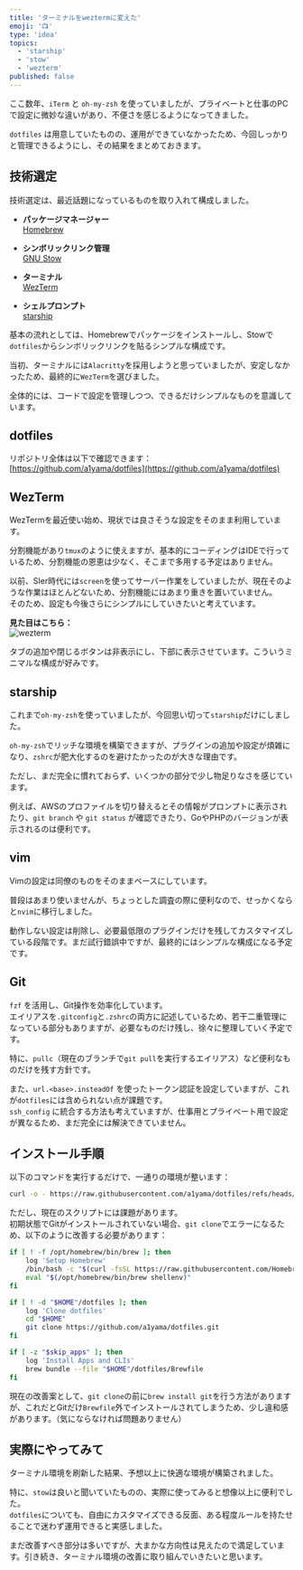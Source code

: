 ```yaml
---
title: 'ターミナルをweztermに変えた'
emoji: '📺'
type: 'idea'
topics:
  - 'starship'
  - 'stow'
  - 'wezterm'
published: false
---
```


ここ数年、`iTerm` と `oh-my-zsh` を使っていましたが、プライベートと仕事のPCで設定に微妙な違いがあり、不便さを感じるようになってきました。

`dotfiles` は用意していたものの、運用ができていなかったため、今回しっかりと管理できるようにし、その結果をまとめておきます。

## 技術選定

技術選定は、最近話題になっているものを取り入れて構成しました。

- **パッケージマネージャー**  
  [Homebrew](https://brew.sh/ja/)

- **シンボリックリンク管理**  
  [GNU Stow](https://www.gnu.org/software/stow/)

- **ターミナル**  
  [WezTerm](https://wezfurlong.org/wezterm/index.html)

- **シェルプロンプト**  
  [starship](https://starship.rs/ja-JP/)

基本の流れとしては、Homebrewでパッケージをインストールし、Stowで`dotfiles`からシンボリックリンクを貼るシンプルな構成です。

当初、ターミナルには`Alacritty`を採用しようと思っていましたが、安定しなかったため、最終的に`WezTerm`を選びました。

全体的には、コードで設定を管理しつつ、できるだけシンプルなものを意識しています。

## dotfiles

リポジトリ全体は以下で確認できます：  
[https://github.com/a1yama/dotfiles](https://github.com/a1yama/dotfiles)

## WezTerm

WezTermを最近使い始め、現状では良さそうな設定をそのまま利用しています。

分割機能があり`tmux`のように使えますが、基本的にコーディングはIDEで行っているため、分割機能の恩恵は少なく、そこまで多用する予定はありません。

以前、SIer時代には`screen`を使ってサーバー作業をしていましたが、現在そのような作業はほとんどないため、分割機能にはあまり重きを置いていません。  
そのため、設定も今後さらにシンプルにしていきたいと考えています。

**見た目はこちら：**  
![wezterm](https://storage.googleapis.com/zenn-user-upload/da97fad51011-20250113.png)

タブの追加や閉じるボタンは非表示にし、下部に表示させています。こういうミニマルな構成が好みです。

## starship

これまで`oh-my-zsh`を使っていましたが、今回思い切って`starship`だけにしました。

`oh-my-zsh`でリッチな環境を構築できますが、プラグインの追加や設定が煩雑になり、`zshrc`が肥大化するのを避けたかったのが大きな理由です。

ただし、まだ完全に慣れておらず、いくつかの部分で少し物足りなさを感じています。

例えば、AWSのプロファイルを切り替えるとその情報がプロンプトに表示されたり、`git branch` や `git status` が確認できたり、GoやPHPのバージョンが表示されるのは便利です。

## vim

Vimの設定は同僚のものをそのままベースにしています。

普段はあまり使いませんが、ちょっとした調査の際に便利なので、せっかくならと`nvim`に移行しました。

動作しない設定は削除し、必要最低限のプラグインだけを残してカスタマイズしている段階です。まだ試行錯誤中ですが、最終的にはシンプルな構成になる予定です。

## Git

`fzf` を活用し、Git操作を効率化しています。  
エイリアスを`.gitconfig`と`.zshrc`の両方に記述しているため、若干二重管理になっている部分もありますが、必要なものだけ残し、徐々に整理していく予定です。

特に、`pullc`（現在のブランチで`git pull`を実行するエイリアス）など便利なものだけを残す方針です。

また、`url.<base>.insteadOf` を使ったトークン認証を設定していますが、これが`dotfiles`には含められない点が課題です。  
`ssh_config` に統合する方法も考えていますが、仕事用とプライベート用で設定が異なるため、まだ完全には解決できていません。

## インストール手順

以下のコマンドを実行するだけで、一通りの環境が整います：

```bash
curl -o - https://raw.githubusercontent.com/a1yama/dotfiles/refs/heads/master/install | sh
```

ただし、現在のスクリプトには課題があります。  
初期状態でGitがインストールされていない場合、`git clone`でエラーになるため、以下のように改善する必要があります：

```bash
if [ ! -f /opt/homebrew/bin/brew ]; then
    log 'Setup Homebrew'
    /bin/bash -c "$(curl -fsSL https://raw.githubusercontent.com/Homebrew/install/HEAD/install.sh)"
    eval "$(/opt/homebrew/bin/brew shellenv)"
fi

if [ ! -d "$HOME"/dotfiles ]; then
    log 'Clone dotfiles'
    cd "$HOME"
    git clone https://github.com/a1yama/dotfiles.git
fi

if [ -z "$skip_apps" ]; then
    log 'Install Apps and CLIs'
    brew bundle --file "$HOME"/dotfiles/Brewfile
fi
```

現在の改善案として、`git clone`の前に`brew install git`を行う方法がありますが、これだとGitだけ`Brewfile`外でインストールされてしまうため、少し違和感があります。（気にならなければ問題ありません）

## 実際にやってみて

ターミナル環境を刷新した結果、予想以上に快適な環境が構築されました。

特に、`stow`は良いと聞いていたものの、実際に使ってみると想像以上に便利でした。  
`dotfiles`についても、自由にカスタマイズできる反面、ある程度ルールを持たせることで迷わず運用できると実感しました。

まだ改善すべき部分は多いですが、大まかな方向性は見えたので満足しています。引き続き、ターミナル環境の改善に取り組んでいきたいと思います。
